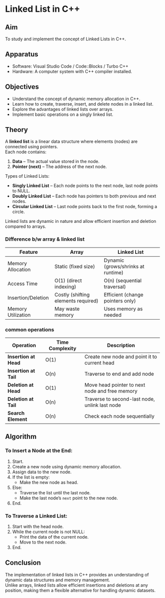 
# Linked List in C++

## Aim
To study and implement the concept of Linked Lists in C++.

## Apparatus
- Software: Visual Studio Code / Code::Blocks / Turbo C++
- Hardware: A computer system with C++ compiler installed.

## Objectives
- Understand the concept of dynamic memory allocation in C++.
- Learn how to create, traverse, insert, and delete nodes in a linked list.
- Explore the advantages of linked lists over arrays.
- Implement basic operations on a singly linked list.

## Theory
A **linked list** is a linear data structure where elements (nodes) are connected using pointers.  
Each node contains:
1. **Data** – The actual value stored in the node.
2. **Pointer (next)** – The address of the next node.

Types of Linked Lists:
- **Singly Linked List** – Each node points to the next node, last node points to NULL.
- **Doubly Linked List** – Each node has pointers to both previous and next nodes.
- **Circular Linked List** – Last node points back to the first node, forming a circle.

Linked lists are dynamic in nature and allow efficient insertion and deletion compared to arrays.


### Difference b/w array & linked list
| Feature            | Array                               | Linked List                        |
| ------------------ | ----------------------------------- | ---------------------------------- |
| Memory Allocation  | Static (fixed size)                 | Dynamic (grows/shrinks at runtime) |
| Access Time        | O(1) (direct indexing)              | O(n) (sequential traversal)        |
| Insertion/Deletion | Costly (shifting elements required) | Efficient (change pointers only)   |
| Memory Utilization | May waste memory                    | Uses memory as needed              |

### common operations

| Operation             | Time Complexity | Description                                    |
| --------------------- | --------------- | ---------------------------------------------- |
| **Insertion at Head** | O(1)            | Create new node and point it to current head   |
| **Insertion at Tail** | O(n)            | Traverse to end and add node                   |
| **Deletion at Head**  | O(1)            | Move head pointer to next node and free memory |
| **Deletion at Tail**  | O(n)            | Traverse to second-last node, unlink last node |
| **Search Element**    | O(n)            | Check each node sequentially                   |

## Algorithm
### To Insert a Node at the End:
1. Start.
2. Create a new node using dynamic memory allocation.
3. Assign data to the new node.
4. If the list is empty:
   - Make the new node as head.
5. Else:
   - Traverse the list until the last node.
   - Make the last node’s `next` point to the new node.
6. End.

### To Traverse a Linked List:
1. Start with the head node.
2. While the current node is not NULL:
   - Print the data of the current node.
   - Move to the next node.
3. End.

## Conclusion
The implementation of linked lists in C++ provides an understanding of dynamic data structures and memory management.  
Unlike arrays, linked lists allow efficient insertions and deletions at any position, making them a flexible alternative for handling dynamic datasets.
